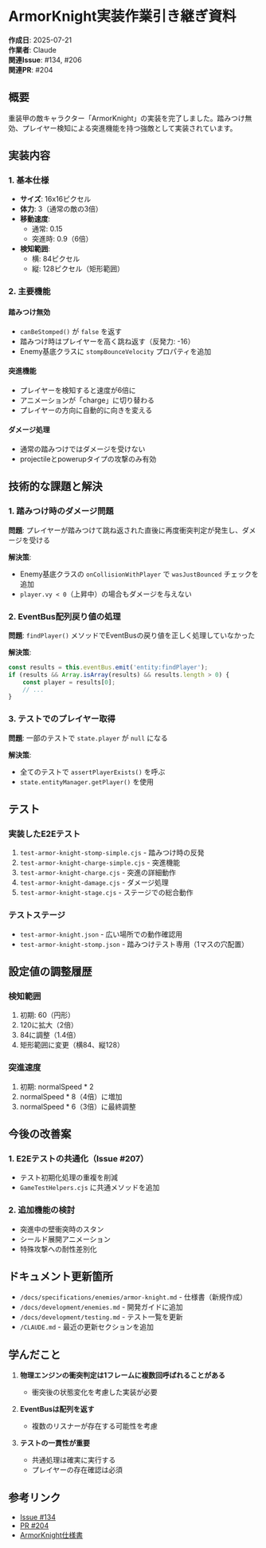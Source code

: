 # ArmorKnight実装作業引き継ぎ資料

**作成日**: 2025-07-21  
**作業者**: Claude  
**関連Issue**: #134, #206  
**関連PR**: #204

## 概要
重装甲の敵キャラクター「ArmorKnight」の実装を完了しました。踏みつけ無効、プレイヤー検知による突進機能を持つ強敵として実装されています。

## 実装内容

### 1. 基本仕様
- **サイズ**: 16x16ピクセル
- **体力**: 3（通常の敵の3倍）
- **移動速度**: 
  - 通常: 0.15
  - 突進時: 0.9（6倍）
- **検知範囲**:
  - 横: 84ピクセル
  - 縦: 128ピクセル（矩形範囲）

### 2. 主要機能

#### 踏みつけ無効
- `canBeStomped()` が `false` を返す
- 踏みつけ時はプレイヤーを高く跳ね返す（反発力: -16）
- Enemy基底クラスに `stompBounceVelocity` プロパティを追加

#### 突進機能
- プレイヤーを検知すると速度が6倍に
- アニメーションが「charge」に切り替わる
- プレイヤーの方向に自動的に向きを変える

#### ダメージ処理
- 通常の踏みつけではダメージを受けない
- projectileとpowerupタイプの攻撃のみ有効

## 技術的な課題と解決

### 1. 踏みつけ時のダメージ問題
**問題**: プレイヤーが踏みつけて跳ね返された直後に再度衝突判定が発生し、ダメージを受ける

**解決策**:
- Enemy基底クラスの `onCollisionWithPlayer` で `wasJustBounced` チェックを追加
- `player.vy < 0`（上昇中）の場合もダメージを与えない

### 2. EventBus配列戻り値の処理
**問題**: `findPlayer()` メソッドでEventBusの戻り値を正しく処理していなかった

**解決策**:
```typescript
const results = this.eventBus.emit('entity:findPlayer');
if (results && Array.isArray(results) && results.length > 0) {
    const player = results[0];
    // ...
}
```

### 3. テストでのプレイヤー取得
**問題**: 一部のテストで `state.player` が `null` になる

**解決策**:
- 全てのテストで `assertPlayerExists()` を呼ぶ
- `state.entityManager.getPlayer()` を使用

## テスト

### 実装したE2Eテスト
1. `test-armor-knight-stomp-simple.cjs` - 踏みつけ時の反発
2. `test-armor-knight-charge-simple.cjs` - 突進機能
3. `test-armor-knight-charge.cjs` - 突進の詳細動作
4. `test-armor-knight-damage.cjs` - ダメージ処理
5. `test-armor-knight-stage.cjs` - ステージでの総合動作

### テストステージ
- `test-armor-knight.json` - 広い場所での動作確認用
- `test-armor-knight-stomp.json` - 踏みつけテスト専用（1マスの穴配置）

## 設定値の調整履歴

### 検知範囲
1. 初期: 60（円形）
2. 120に拡大（2倍）
3. 84に調整（1.4倍）
4. 矩形範囲に変更（横84、縦128）

### 突進速度
1. 初期: normalSpeed * 2
2. normalSpeed * 8（4倍）に増加
3. normalSpeed * 6（3倍）に最終調整

## 今後の改善案

### 1. E2Eテストの共通化（Issue #207）
- テスト初期化処理の重複を削減
- `GameTestHelpers.cjs` に共通メソッドを追加

### 2. 追加機能の検討
- 突進中の壁衝突時のスタン
- シールド展開アニメーション
- 特殊攻撃への耐性差別化

## ドキュメント更新箇所
- `/docs/specifications/enemies/armor-knight.md` - 仕様書（新規作成）
- `/docs/development/enemies.md` - 開発ガイドに追加
- `/docs/development/testing.md` - テスト一覧を更新
- `/CLAUDE.md` - 最近の更新セクションを追加

## 学んだこと
1. **物理エンジンの衝突判定は1フレームに複数回呼ばれることがある**
   - 衝突後の状態変化を考慮した実装が必要

2. **EventBusは配列を返す**
   - 複数のリスナーが存在する可能性を考慮

3. **テストの一貫性が重要**
   - 共通処理は確実に実行する
   - プレイヤーの存在確認は必須

## 参考リンク
- [Issue #134](https://github.com/becky3/coin-hunter-adventure-pixel/issues/134)
- [PR #204](https://github.com/becky3/coin-hunter-adventure-pixel/pull/204)
- [ArmorKnight仕様書](/docs/specifications/enemies/armor-knight.md)